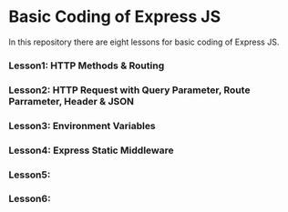 # Basic Coding of Express JS
In this repository there are eight lessons for basic coding of Express JS.

### Lesson1: HTTP Methods & Routing

### Lesson2: HTTP Request with Query Parameter, Route Parrameter, Header & JSON

### Lesson3: Environment Variables

### Lesson4: Express Static Middleware

### Lesson5: 

### Lesson6: 
